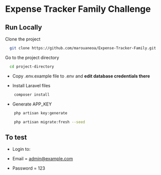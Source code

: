 # Expense Tracker Family Challenge



## Run Locally

Clone the project

```bash
  git clone https://github.com/marouaneoa/Expense-Tracker-Family.git
```

Go to the project directory

```bash
  cd project-directory
```

- Copy .env.example file to .env and **edit database credentials there**

- Install Laravel files

```bash
    composer install
```

- Generate APP_KEY

```bash
    php artisan key:generate
```

```bash
    php artisan migrate:fresh --seed
```

## To test

- Login to:

- Email = admin@example.com
- Password = 123
